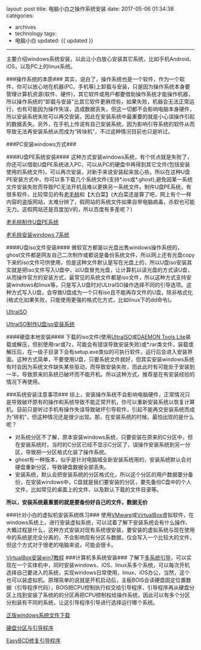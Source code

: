 layout: post
title: 电脑小白之操作系统安装
date: 2017-05-06 01:34:38
categories:
  - archives
  - technology
tags:
  - 电脑小白
updated: {{ updated }}
---
主要介绍windows系统安装，以此让小白放心安装其它系统，比如手机Android、iOS，以及PC上的linux系统。
<!-- more -->
###操作系统的本质###
其实，说白了，操作系统也是一个软件，作为一个软件，你可以放心地在机器(PC、手机等)上卸载与安装，只是因为操作系统本身要管理计算机资源(软件、硬件)，其它软件或用户都要借助操作系统才能操作机器，所以操作系统的"卸载与安装"比其它软件更麻烦些，如果失败，机器会无法正常运行，也有可能因为操作失误，造成数据丢失，但这一切都不会影响电脑本身硬件，所以安装系统失败可以再交安装，因此在安装系统中最重要的就是小心误操作引起的数据丢失。另外，在手机上传说有自己安装系统，因为影响引导系统的软件从而导致无法再安装系统从而成为“砖块机”，不过这种情况目前也只是听过。

###PC安装windows方式###

####U盘PE系统安装####
这种方式安装windows系统，有个优点就是失败了，你还可以借助U盘PE系统进入PC，可以从PC的硬盘中再得到其它文件(包括安装使用的系统文件)，可以再次安装，对新手来说安装起来放心些。所以在这种U盘PE安装方式中，你可以多下载几个系统文件(支持*.ios或*.ghost),避免因某一系统文件安装失败而导致PC无法开机且难以更换另一系统文件。制件U盘PE系统，有很多软件，比较常见的有[老毛桃](http://www.laomaotao.org/)和【大白菜】(大白菜还是算了吧，网上有个一样内容的盗版网站，太难分辨了，假网站的系统文件如果自带电脑病毒，杀软也可能无力。这假网站还是百度加V的，所以百度有多差呢？)

[老毛桃制作U盘PE系统](http://www.laomaotao.org/jiaocheng/92/upqdzz.html)

[老毛桃安装windows 7系统](http://www.laomaotao.org/jiaocheng/92/upzwin7.html)

####U盘iso文件安装####
微软官方都是以光盘出售windows操作系统的，ghost文件都是网友自己二次制作或都说是备份系统文件，所以网上还有光盘copy下来的iso文件可供使用，但是这种文件默认是写在光盘上的，所以U盘iso安装其实就是把iso文件写入U盘中，以U盘冒充光盘，让计算机以读光盘的方式读U盘，从而操作官方的安装方式，最常见的系统文件都是iso文件，所以这种方式支持安装windows和linux等，只是写入U盘时对ULtraISO操作选择不同的引导选项。这种方式写入U盘，会导致U盘成为一个只有iso且不能再存文件的U盘，除非格式化(格式化如果失败，只能使用更强的格式化方式，比如linux下的dd命令)。

[UltraISO](https://cn.ultraiso.net/xiazai.html)

[UltraISO制作U盘iso安装系统](http://blog.csdn.net/baigoocn/article/details/47406473)

####硬盘本地安装####
下载的iso文件(使用[UltraISO](https://cn.ultraiso.net/xiazai.html)或[DAEMON Tools Lite](https://daemon-tools.softonic.com.br/)装载或解压，但别使用rar或7z，可能会有错误导致安装失败)或*.rar类文件，装载或解压后，在一级子目录下会有setup.exe类似的可执行软件，运行后会进入安装界面。这种方式简单，不要使用U盘，只要系统文件就好，但其实安装windows系统有时会因为系统文件缺失某些驱动，而导致安装失败，而此此时有可能处于安装到一半，导致原来的系统已破坏而不能开机。所以这种方式，推荐是在有安装经验的情况下再使用。

###系统安装注意事项###
综上，安装操作系统不会影响电脑硬件，正常情况只是导致破坏原有的操作和系统导致不能正常开机，你可以重新安装系统以恢复计算机。目前只是听过手机有操作失误导致破坏引导软件，引起不能再交安装系统而成为“砖机”，但这种情况还是很少出现。那，在安装系统的时候，最怕出现的是什么呢？

- 对系统分区不了解，原本安装windows系统，只要安装在原来的C分区中，但在安装系统时，当时的C分区已经不显示C分区了，误操作安装系统到另一分区，导致把一分区格式化装了操作系统。
- ghost有一种版本，似乎是针对电脑城全新安装系统用的，安装系统默认会对硬盘重新分区，导致硬盘数据全部丢失。
- 安装系统，默认会把安装系统的分区格式化，所以这个分区的用户数据要分备份，在安装windows中，C盘就是我们要安装的分区，要先备份C盘中的个人文件，比如常见的桌面上的文件、以及默认下载的文件目录等。

**所以，安装系统最重要的就是要备份好自己的文件，数据无价**

###针对小白的虚拟机安装系统练习###
使用[VMware](http://www.vmware.com/cn.html)或[VirtualBox](https://www.virtualbox.org/wiki/Downloads)虚拟软件，在windows系统上，进行安装虚拟系统，可以试着了解下安装系统会有什么操作、大概过程是什么，这种方式安装对现有系统很安装，要安装的虚拟系统与现在使用中的系统是完全分离的，不会影响现有分区与数据，仅会写入一个比较大的文件，但这个方式对于很老的电脑来说，可能会很卡。

[VirtualBox安装win7教程](http://blog.xuite.net/yh96301/blog/30283132-VirtualBox+%E5%AE%89%E8%A3%9D+Windows+7+%E4%BD%9C%E6%A5%AD%E7%B3%BB%E7%B5%B1)
###计算机多系统安装###
了解下[多系统引导](http://cn.linux.vbird.org/linux_basic/0130designlinux_2.php#partition_mbr)，可以实现在一个实体机中，同时安装windows、iOS、linux系多个系统，可以每次开机选择自己要进入的系统，实现windows日常使用，linux、iOS办公，当然，这个也可以装虚拟机。原理简单的说就是开机启动后，主板BOIS会读硬盘固定位置数据（引导程序代码），BOIS把CPU控制执行权交给引导程序，引导程序再从硬盘分区上找到安装了系统的的分区再把CPU控制权给操作系统，因此可以有多个分区分别装有不同的系统，让这引导程序引导进行选择运行哪个系统。


[正版windows系统文件下载](http://msdn.itellyou.cn/)

[硬盘分区与引导程序](http://cn.linux.vbird.org/linux_basic/0130designlinux_2.php#partition_table)

[EasyBCD修复引导程序](http://neosmart.net/EasyRE/)